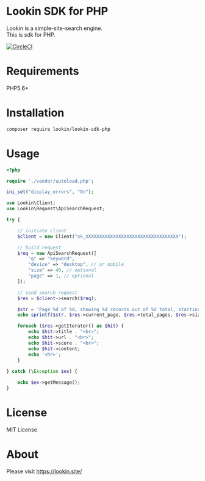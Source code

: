 # Lookin SDK for PHP

Lookin is a simple-site-search engine.  
This is sdk for PHP.

[![CircleCI](https://circleci.com/gh/tomohiroukawa/lookin-sdk-php.svg?style=svg)](https://circleci.com/gh/tomohiroukawa/lookin-sdk-php)

# Requirements

PHP5.6+

# Installation

```bash
composer require lookin/lookin-sdk-php
```

# Usage

```PHP
<?php

require './vendor/autoload.php';

ini_set("display_errors", "On");

use Lookin\Client;
use Lookin\Request\ApiSearchRequest;

try {

    // initiate client
    $client = new Client("sk_XXXXXXXXXXXXXXXXXXXXXXXXXXXXXXXXXX");

    // build request
    $req = new ApiSearchRequest([
        "q" => "keyword",
        "device" => "desktop", // or mobile
        "size" => 40, // optional
        "page" => 1, // optional
    ]);

    // send search request
    $res = $client->search($req);

    $str = 'Page %d of %d, showing %d records out of %d total, starting on record %d, ending on %d<br>';
    echo sprintf($str, $res->current_page, $res->total_pages, $res->size, $res->total, $res->start, $res->end);

    foreach ($res->getIterator() as $hit) {
        echo $hit->title . "<br>";
        echo $hit->url . "<br>";
        echo $hit->score . "<br>";
        echo $hit->content;
        echo '<hr>';
    }
    
} catch (\Exception $ex) {

    echo $ex->getMessage();
}

```

# License

MIT License

# About

Please visit https://lookin.site/
